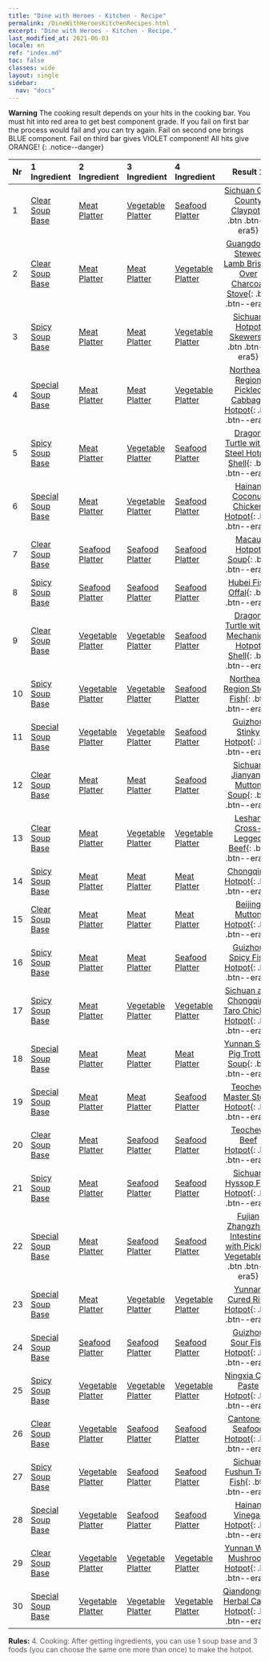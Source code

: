 ```yaml
---
title: "Dine with Heroes - Kitchen - Recipe"
permalink: /DineWithHeroesKitchenRecipes.html
excerpt: "Dine with Heroes - Kitchen - Recipe."
last_modified_at: 2021-06-03
locale: en
ref: "index.md"
toc: false
classes: wide
layout: single
sidebar:
  nav: "docs"
---
```


**Warning** The cooking result depends on your hits in the cooking bar. You must hit into red area to get best component grade. If you fail on first bar the process would fail and you can try again. Fail on second one brings BLUE component. Fail on third bar gives VIOLET component! All hits give ORANGE!
{: .notice--danger}

  | Nr | 1 Ingredient | 2 Ingredient | 3 Ingredient | 4 Ingredient | Result 1 | Result 2 | Result 3 |  
  |:---|:-------------|:-------------|:-------------|:-------------|:--------:|:--------:|:--------:| 
  | 1 | [Clear Soup Base](/Items/con_1158/) | [Meat Platter](/Items/con_1161/) | [Vegetable Platter](/Items/con_1162/) | [Seafood Platter](/Items/con_1163/) | [Sichuan Gao County Claypot](/Items/con_1176/){: .btn .btn--era5} | [Sichuan Gao County Claypot](/Items/con_1177/){: .btn .btn--era4} | [Sichuan Gao County Claypot](/Items/con_1178/){: .btn .btn--era3} | 
  | 2 | [Clear Soup Base](/Items/con_1158/) | [Meat Platter](/Items/con_1161/) | [Meat Platter](/Items/con_1161/) | [Vegetable Platter](/Items/con_1162/) | [Guangdong Stewed Lamb Brisket Over Charcoal Stove](/Items/con_1167/){: .btn .btn--era5} | [Guangdong Stewed Lamb Brisket Over Charcoal Stove](/Items/con_1168/){: .btn .btn--era4} | [Guangdong Stewed Lamb Brisket Over Charcoal Stove](/Items/con_1169/){: .btn .btn--era3} | 
  | 3 | [Spicy Soup Base](/Items/con_1159/) | [Meat Platter](/Items/con_1161/) | [Meat Platter](/Items/con_1161/) | [Vegetable Platter](/Items/con_1162/) | [Sichuan Hotpot Skewers](/Items/con_1197/){: .btn .btn--era5} | [Sichuan Hotpot Skewers](/Items/con_1198/){: .btn .btn--era4} | [Sichuan Hotpot Skewers](/Items/con_1199/){: .btn .btn--era3} | 
  | 4 | [Special Soup Base](/Items/con_1160/) | [Meat Platter](/Items/con_1161/) | [Meat Platter](/Items/con_1161/) | [Vegetable Platter](/Items/con_1162/) | [Northeast Region Pickled Cabbage Hotpot](/Items/con_1227/){: .btn .btn--era5} | [Northeast Region Pickled Cabbage Hotpot](/Items/con_1228/){: .btn .btn--era4} | [Northeast Region Pickled Cabbage Hotpot](/Items/con_1229/){: .btn .btn--era3} | 
  | 5 | [Spicy Soup Base](/Items/con_1159/) | [Meat Platter](/Items/con_1161/) | [Vegetable Platter](/Items/con_1162/) | [Seafood Platter](/Items/con_1163/) | [Dragon Turtle with a Steel Hotpot Shell](/Items/con_1206/){: .btn .btn--era5} | [Dragon Turtle with a Steel Hotpot Shell](/Items/con_1207/){: .btn .btn--era4} | [Dragon Turtle with a Steel Hotpot Shell](/Items/con_1208/){: .btn .btn--era3} | 
  | 6 | [Special Soup Base](/Items/con_1160/) | [Meat Platter](/Items/con_1161/) | [Vegetable Platter](/Items/con_1162/) | [Seafood Platter](/Items/con_1163/) | [Hainan Coconut Chicken Hotpot](/Items/con_1236/){: .btn .btn--era5} | [Hainan Coconut Chicken Hotpot](/Items/con_1237/){: .btn .btn--era4} | [Hainan Coconut Chicken Hotpot](/Items/con_1238/){: .btn .btn--era3} | 
  | 7 | [Clear Soup Base](/Items/con_1158/) | [Seafood Platter](/Items/con_1163/) | [Seafood Platter](/Items/con_1163/) | [Seafood Platter](/Items/con_1163/) | [Macau Hotpot Soup](/Items/con_1191/){: .btn .btn--era5} | [Macau Hotpot Soup](/Items/con_1192/){: .btn .btn--era4} | [Macau Hotpot Soup](/Items/con_1193/){: .btn .btn--era3} | 
  | 8 | [Spicy Soup Base](/Items/con_1159/) | [Seafood Platter](/Items/con_1163/) | [Seafood Platter](/Items/con_1163/) | [Seafood Platter](/Items/con_1163/) | [Hubei Fish Offal](/Items/con_1221/){: .btn .btn--era5} | [Hubei Fish Offal](/Items/con_1222/){: .btn .btn--era4} | [Hubei Fish Offal](/Items/con_1223/){: .btn .btn--era3} | 
  | 9 | [Clear Soup Base](/Items/con_1158/) | [Vegetable Platter](/Items/con_1162/) | [Vegetable Platter](/Items/con_1162/) | [Seafood Platter](/Items/con_1163/) | [Dragon Turtle with a Mechanical Hotpot Shell](/Items/con_1185/){: .btn .btn--era5} | [Dragon Turtle with a Mechanical Hotpot Shell](/Items/con_1186/){: .btn .btn--era4} | [Dragon Turtle with a Mechanical Hotpot Shell](/Items/con_1187/){: .btn .btn--era3} | 
  | 10 | [Spicy Soup Base](/Items/con_1159/) | [Vegetable Platter](/Items/con_1162/) | [Vegetable Platter](/Items/con_1162/) | [Seafood Platter](/Items/con_1163/) | [Northeast Region Stove Fish](/Items/con_1215/){: .btn .btn--era5} | [Northeast Region Stove Fish](/Items/con_1216/){: .btn .btn--era4} | [Northeast Region Stove Fish](/Items/con_1217/){: .btn .btn--era3} | 
  | 11 | [Special Soup Base](/Items/con_1160/) | [Vegetable Platter](/Items/con_1162/) | [Vegetable Platter](/Items/con_1162/) | [Seafood Platter](/Items/con_1163/) | [Guizhou Stinky Hotpot](/Items/con_1245/){: .btn .btn--era5} | [Guizhou Stinky Hotpot](/Items/con_1246/){: .btn .btn--era4} | [Guizhou Stinky Hotpot](/Items/con_1247/){: .btn .btn--era3} | 
  | 12 | [Clear Soup Base](/Items/con_1158/) | [Meat Platter](/Items/con_1161/) | [Meat Platter](/Items/con_1161/) | [Seafood Platter](/Items/con_1163/) | [Sichuan Jianyang Mutton Soup](/Items/con_1170/){: .btn .btn--era5} | [Sichuan Jianyang Mutton Soup](/Items/con_1171/){: .btn .btn--era4} | [Sichuan Jianyang Mutton Soup](/Items/con_1172/){: .btn .btn--era3} | 
  | 13 | [Clear Soup Base](/Items/con_1158/) | [Meat Platter](/Items/con_1161/) | [Vegetable Platter](/Items/con_1162/) | [Vegetable Platter](/Items/con_1162/) | [Leshan Cross-Legged Beef](/Items/con_1173/){: .btn .btn--era5} | [Leshan Cross-Legged Beef](/Items/con_1174/){: .btn .btn--era4} | [Leshan Cross-Legged Beef](/Items/con_1175/){: .btn .btn--era3} | 
  | 14 | [Spicy Soup Base](/Items/con_1159/) | [Meat Platter](/Items/con_1161/) | [Meat Platter](/Items/con_1161/) | [Meat Platter](/Items/con_1161/) | [Chongqing Hotpot](/Items/con_1194/){: .btn .btn--era5} | [Chongqing Hotpot](/Items/con_1195/){: .btn .btn--era4} | [Chongqing Hotpot](/Items/con_1196/){: .btn .btn--era3} | 
  | 15 | [Clear Soup Base](/Items/con_1158/) | [Meat Platter](/Items/con_1161/) | [Meat Platter](/Items/con_1161/) | [Meat Platter](/Items/con_1161/) | [Beijing Mutton Hotpot](/Items/con_1164/){: .btn .btn--era5} | [Beijing Mutton Hotpot](/Items/con_1165/){: .btn .btn--era4} | [Beijing Mutton Hotpot](/Items/con_1166/){: .btn .btn--era3} | 
  | 16 | [Spicy Soup Base](/Items/con_1159/) | [Meat Platter](/Items/con_1161/) | [Meat Platter](/Items/con_1161/) | [Seafood Platter](/Items/con_1163/) | [Guizhou Spicy Fish Hotpot](/Items/con_1200/){: .btn .btn--era5} | [Guizhou Spicy Fish Hotpot](/Items/con_1201/){: .btn .btn--era4} | [Guizhou Spicy Fish Hotpot](/Items/con_1202/){: .btn .btn--era3} | 
  | 17 | [Spicy Soup Base](/Items/con_1159/) | [Meat Platter](/Items/con_1161/) | [Vegetable Platter](/Items/con_1162/) | [Vegetable Platter](/Items/con_1162/) | [Sichuan and Chongqing Taro Chicken Hotpot](/Items/con_1203/){: .btn .btn--era5} | [Sichuan and Chongqing Taro Chicken Hotpot](/Items/con_1204/){: .btn .btn--era4} | [Sichuan and Chongqing Taro Chicken Hotpot](/Items/con_1205/){: .btn .btn--era3} | 
  | 18 | [Special Soup Base](/Items/con_1160/) | [Meat Platter](/Items/con_1161/) | [Meat Platter](/Items/con_1161/) | [Meat Platter](/Items/con_1161/) | [Yunnan Sour Pig Trotter Soup](/Items/con_1224/){: .btn .btn--era5} | [Yunnan Sour Pig Trotter Soup](/Items/con_1225/){: .btn .btn--era4} | [Yunnan Sour Pig Trotter Soup](/Items/con_1226/){: .btn .btn--era3} | 
  | 19 | [Special Soup Base](/Items/con_1160/) | [Meat Platter](/Items/con_1161/) | [Meat Platter](/Items/con_1161/) | [Seafood Platter](/Items/con_1163/) | [Teochew Master Stock Hotpot](/Items/con_1230/){: .btn .btn--era5} | [Teochew Master Stock Hotpot](/Items/con_1231/){: .btn .btn--era4} | [Teochew Master Stock Hotpot](/Items/con_1232/){: .btn .btn--era3} | 
  | 20 | [Clear Soup Base](/Items/con_1158/) | [Meat Platter](/Items/con_1161/) | [Seafood Platter](/Items/con_1163/) | [Seafood Platter](/Items/con_1163/) | [Teochew Beef Hotpot](/Items/con_1179/){: .btn .btn--era5} | [Teochew Beef Hotpot](/Items/con_1180/){: .btn .btn--era4} | [Teochew Beef Hotpot](/Items/con_1181/){: .btn .btn--era3} | 
  | 21 | [Spicy Soup Base](/Items/con_1159/) | [Meat Platter](/Items/con_1161/) | [Seafood Platter](/Items/con_1163/) | [Seafood Platter](/Items/con_1163/) | [Sichuan Hyssop Fish Hotpot](/Items/con_1209/){: .btn .btn--era5} | [Sichuan Hyssop Fish Hotpot](/Items/con_1210/){: .btn .btn--era4} | [Sichuan Hyssop Fish Hotpot](/Items/con_1211/){: .btn .btn--era3} | 
  | 22 | [Special Soup Base](/Items/con_1160/) | [Meat Platter](/Items/con_1161/) | [Seafood Platter](/Items/con_1163/) | [Seafood Platter](/Items/con_1163/) | [Fujian Zhangzhou Intestines with Pickled Vegetables](/Items/con_1239/){: .btn .btn--era5} | [Fujian Zhangzhou Intestines with Pickled Vegetables](/Items/con_1240/){: .btn .btn--era4} | [Fujian Zhangzhou Intestines with Pickled Vegetables](/Items/con_1241/){: .btn .btn--era3} | 
  | 23 | [Special Soup Base](/Items/con_1160/) | [Meat Platter](/Items/con_1161/) | [Vegetable Platter](/Items/con_1162/) | [Vegetable Platter](/Items/con_1162/) | [Yunnan Cured Ribs Hotpot](/Items/con_1233/){: .btn .btn--era5} | [Yunnan Cured Ribs Hotpot](/Items/con_1234/){: .btn .btn--era4} | [Yunnan Cured Ribs Hotpot](/Items/con_1235/){: .btn .btn--era3} | 
  | 24 | [Special Soup Base](/Items/con_1160/) | [Seafood Platter](/Items/con_1163/) | [Seafood Platter](/Items/con_1163/) | [Seafood Platter](/Items/con_1163/) | [Guizhou Sour Fish Hotpot](/Items/con_1251/){: .btn .btn--era5} | [Guizhou Sour Fish Hotpot](/Items/con_1252/){: .btn .btn--era4} | [Guizhou Sour Fish Hotpot](/Items/con_1253/){: .btn .btn--era3} | 
  | 25 | [Spicy Soup Base](/Items/con_1159/) | [Vegetable Platter](/Items/con_1162/) | [Vegetable Platter](/Items/con_1162/) | [Vegetable Platter](/Items/con_1162/) | [Ningxia Chili Paste Hotpot](/Items/con_1212/){: .btn .btn--era5} | [Ningxia Chili Paste Hotpot](/Items/con_1213/){: .btn .btn--era4} | [Ningxia Chili Paste Hotpot](/Items/con_1214/){: .btn .btn--era3} | 
  | 26 | [Clear Soup Base](/Items/con_1158/) | [Vegetable Platter](/Items/con_1162/) | [Seafood Platter](/Items/con_1163/) | [Seafood Platter](/Items/con_1163/) | [Cantonese Seafood Hotpot](/Items/con_1188/){: .btn .btn--era5} | [Cantonese Seafood Hotpot](/Items/con_1189/){: .btn .btn--era4} | [Cantonese Seafood Hotpot](/Items/con_1190/){: .btn .btn--era3} | 
  | 27 | [Spicy Soup Base](/Items/con_1159/) | [Vegetable Platter](/Items/con_1162/) | [Seafood Platter](/Items/con_1163/) | [Seafood Platter](/Items/con_1163/) | [Sichuan Fushun Tofu Fish](/Items/con_1218/){: .btn .btn--era5} | [Sichuan Fushun Tofu Fish](/Items/con_1219/){: .btn .btn--era4} | [Sichuan Fushun Tofu Fish](/Items/con_1220/){: .btn .btn--era3} | 
  | 28 | [Special Soup Base](/Items/con_1160/) | [Vegetable Platter](/Items/con_1162/) | [Seafood Platter](/Items/con_1163/) | [Seafood Platter](/Items/con_1163/) | [Hainan Vinegar Hotpot](/Items/con_1248/){: .btn .btn--era5} | [Hainan Vinegar Hotpot](/Items/con_1249/){: .btn .btn--era4} | [Hainan Vinegar Hotpot](/Items/con_1250/){: .btn .btn--era3} | 
  | 29 | [Clear Soup Base](/Items/con_1158/) | [Vegetable Platter](/Items/con_1162/) | [Vegetable Platter](/Items/con_1162/) | [Vegetable Platter](/Items/con_1162/) | [Yunnan Wild Mushroom Hotpot](/Items/con_1182/){: .btn .btn--era5} | [Yunnan Wild Mushroom Hotpot](/Items/con_1183/){: .btn .btn--era4} | [Yunnan Wild Mushroom Hotpot](/Items/con_1184/){: .btn .btn--era3} | 
  | 30 | [Special Soup Base](/Items/con_1160/) | [Vegetable Platter](/Items/con_1162/) | [Vegetable Platter](/Items/con_1162/) | [Vegetable Platter](/Items/con_1162/) | [Qiandongnan Herbal Cattle Hotpot](/Items/con_1242/){: .btn .btn--era5} | [Qiandongnan Herbal Cattle Hotpot](/Items/con_1243/){: .btn .btn--era4} | [Qiandongnan Herbal Cattle Hotpot](/Items/con_1244/){: .btn .btn--era3} | 


 **Rules:** <span style="color: #645252">4. Cooking: After getting ingredients, you can use 1 soup base and 3 foods (you can choose the same one more than once) to make the hotpot.</span><br/><span style="color: #ffffff;font-size:6px">　</span><br/>

